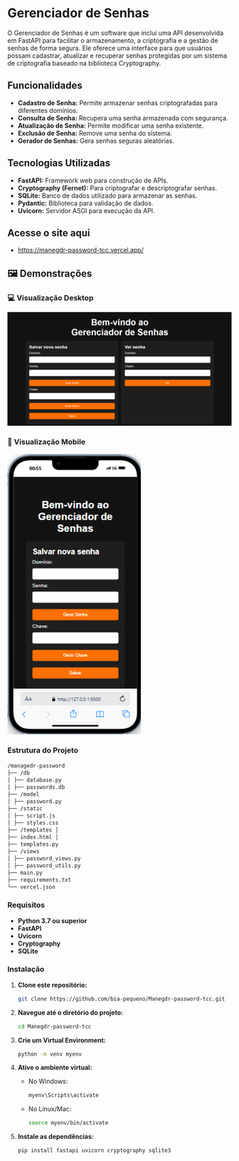 # Gerenciador de Senhas

O Gerenciador de Senhas é um software que inclui uma API desenvolvida em FastAPI para facilitar o armazenamento, a criptografia e a gestão de senhas de forma segura. Ele oferece uma interface para que usuários possam cadastrar, atualizar e recuperar senhas protegidas por um sistema de criptografia baseado na biblioteca Cryptography.

## Funcionalidades

- **Cadastro de Senha:** Permite armazenar senhas criptografadas para diferentes domínios.
- **Consulta de Senha:** Recupera uma senha armazenada com segurança.
- **Atualização de Senha:** Permite modificar uma senha existente.
- **Exclusão de Senha:** Remove uma senha do sistema.
- **Gerador de Senhas:** Gera senhas seguras aleatórias.

## Tecnologias Utilizadas

- **FastAPI:** Framework web para construção de APIs.
- **Cryptography (Fernet):** Para criptografar e descriptografar senhas.
- **SQLite:** Banco de dados utilizado para armazenar as senhas.
- **Pydantic:** Biblioteca para validação de dados.
- **Uvicorn:** Servidor ASGI para execução da API.

## Acesse o site aqui
- https://manegdr-password-tcc.vercel.app/

## 🖼️ Demonstrações

### 💻 Visualização Desktop

<img src="https://raw.githubusercontent.com/bia-pequeno/Manegdr-password-tcc/main/assets/desktop.png" alt="Tela Desktop" width="700"/>

### 📱 Visualização Mobile

<img src="https://raw.githubusercontent.com/bia-pequeno/Manegdr-password-tcc/main/assets/mobile.png" alt="Tela Mobile" width="300"/>



### Estrutura do Projeto

```
/managedr-password
├── /db
│ ├── database.py
│ ├── passwords.db
├── /model
│ ├── password.py
├── /static
│ ├── script.js
│ ├── styles.css
├── /templates │
├── index.html │
├── templates.py
├── /views
│ ├── password_views.py
│ ├── password_utils.py
├── main.py
├── requirements.txt
└── vercel.json  
```

### Requisitos

- **Python 3.7 ou superior**
- **FastAPI**
- **Uvicorn**
- **Cryptography**
- **SQLite**

### Instalação

1. **Clone este repositório:**

   ```bash
   git clone https://github.com/bia-pequeno/Manegdr-password-tcc.git
   ```

2. **Navegue até o diretório do projeto:**

   ```bash
   cd Manegdr-password-tcc
   ```

3. **Crie um Virtual Environment:**

   ```bash
   python -m venv myenv
   ```

4. **Ative o ambiente virtual:**

   - No Windows:
     ```bash
     myenv\Scripts\activate
     ```
   - No Linux/Mac:
     ```bash
     source myenv/bin/activate
     ```

5. **Instale as dependências:**

   ```bash
   pip install fastapi uvicorn cryptography sqlite3
   ```
